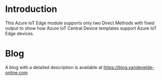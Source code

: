 # Introduction

This Azure IoT Edge module supports only two Direct Methods with fixed output to show how Azure IoT Central Device templates support Azure IoT Edge devices.

# Blog

A blog with a detailed description is available at https://blog.vandevelde-online.com
